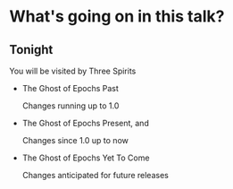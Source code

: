 # What's going on in this talk?

## Tonight

You will be visited by Three Spirits

 * The Ghost of Epochs Past
   <div class="fragment">Changes running up to 1.0</div>

 * The Ghost of Epochs Present, and
   <div class="fragment">Changes since 1.0 up to now</div>

 * The Ghost of Epochs Yet To Come
   <div class="fragment">Changes anticipated for future releases</div>
